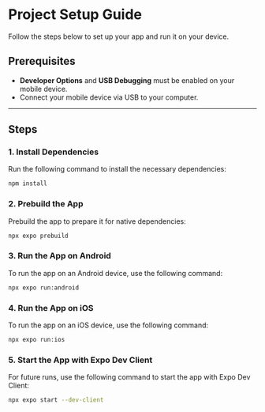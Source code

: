 # Project Setup Guide

Follow the steps below to set up your app and run it on your device.

## Prerequisites

- **Developer Options** and **USB Debugging** must be enabled on your mobile device.
- Connect your mobile device via USB to your computer.

---

## Steps

### 1. Install Dependencies

Run the following command to install the necessary dependencies:

```bash
npm install
```

### 2. Prebuild the App

Prebuild the app to prepare it for native dependencies:

```bash
npx expo prebuild
```

### 3. Run the App on Android

To run the app on an Android device, use the following command:

```bash
npx expo run:android
```

### 4. Run the App on iOS

To run the app on an iOS device, use the following command:

```bash
npx expo run:ios
```

### 5. Start the App with Expo Dev Client

For future runs, use the following command to start the app with Expo Dev Client:

```bash
npx expo start --dev-client
```
